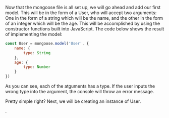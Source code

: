 <!--title={Creating a model in Mongoose.js}-->

Now that the mongoose file is all set up, we will go ahead and add our first model. This will be in the form of a User, who will accept two arguments: One in the form of a string which will be the name, and the other in the form of an integer which will be the age. This will be accomplished by using the constructor functions built into JavaScript. The code below shows the result of implementing the model:

```javascript
const User = mongoose.model('User', {
    name: {
        type: String
    },
    age: {
        type: Number
    }
})
```

As you can see, each of the atguments has a type. If the user inputs the wrong type into the argument, the console will throw an error message.

Pretty simple right? Next, we will be creating an instance of User.

.